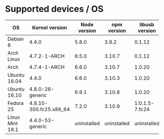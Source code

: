 # Supported devices / OS

| OS       | Kernel version | Node version | npm version | libusb version |
| ---      | ---            | ---          | ---         | ---            |
| Debian 8 | 4.4.0          | 5.8.0        | 3.9.2       | 0.1.12         |
| Arch Linux | 4.7.2-1-ARCH | 6.5.0        | 3.10.7      | 0.1.12         |
| Arch     | 4.7.4-1-ARCH   | 6.6.0        | 3.10.7      | 1.0.20         |
| Ubuntu 16.04 | 4.4.0      | 6.6.0        | 3.10.3      | 1.0.20         |
| Ubuntu 16.10 | 4.8.0-26-generic | 6.9.1  | 3.10.8      | 1.0.20         |
| Fedora 25 | 4.8.10-300.fc25.x86_64 | 7.2.0 | 3.10.9 | 1:0.1.5-7.fc24 |
| Linux Mint 18.1 | 4.4.0-53-generic | uninstalled  | uninstalled  | uninstalled      |
